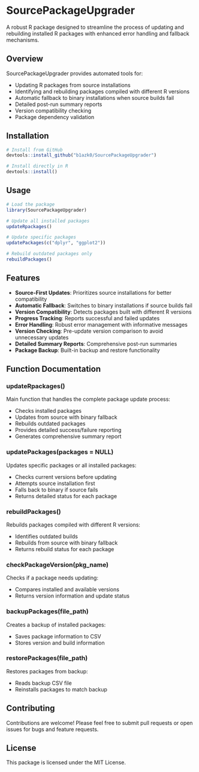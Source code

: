 
# SourcePackageUpgrader

A robust R package designed to streamline the process of updating and rebuilding installed R packages with enhanced error handling and fallback mechanisms.

## Overview
SourcePackageUpgrader provides automated tools for:
- Updating R packages from source installations
- Identifying and rebuilding packages compiled with different R versions
- Automatic fallback to binary installations when source builds fail
- Detailed post-run summary reports
- Version compatibility checking
- Package dependency validation

## Installation
```R
# Install from GitHub
devtools::install_github("b1azk0/SourcePackageUpgrader")

# Install directly in R
devtools::install()
```

## Usage
```R
# Load the package
library(SourcePackageUpgrader)

# Update all installed packages
updateRpackages()

# Update specific packages
updatePackages(c("dplyr", "ggplot2"))

# Rebuild outdated packages only
rebuildPackages()
```

## Features
- **Source-First Updates**: Prioritizes source installations for better compatibility
- **Automatic Fallback**: Switches to binary installations if source builds fail
- **Version Compatibility**: Detects packages built with different R versions
- **Progress Tracking**: Reports successful and failed updates
- **Error Handling**: Robust error management with informative messages
- **Version Checking**: Pre-update version comparison to avoid unnecessary updates
- **Detailed Summary Reports**: Comprehensive post-run summaries
- **Package Backup**: Built-in backup and restore functionality

## Function Documentation

### updateRpackages()
Main function that handles the complete package update process:
- Checks installed packages
- Updates from source with binary fallback
- Rebuilds outdated packages
- Provides detailed success/failure reporting
- Generates comprehensive summary report

### updatePackages(packages = NULL)
Updates specific packages or all installed packages:
- Checks current versions before updating
- Attempts source installation first
- Falls back to binary if source fails
- Returns detailed status for each package

### rebuildPackages()
Rebuilds packages compiled with different R versions:
- Identifies outdated builds
- Rebuilds from source with binary fallback
- Returns rebuild status for each package

### checkPackageVersion(pkg_name)
Checks if a package needs updating:
- Compares installed and available versions
- Returns version information and update status

### backupPackages(file_path)
Creates a backup of installed packages:
- Saves package information to CSV
- Stores version and build information

### restorePackages(file_path)
Restores packages from backup:
- Reads backup CSV file
- Reinstalls packages to match backup

## Contributing
Contributions are welcome! Please feel free to submit pull requests or open issues for bugs and feature requests.

## License
This package is licensed under the MIT License.
